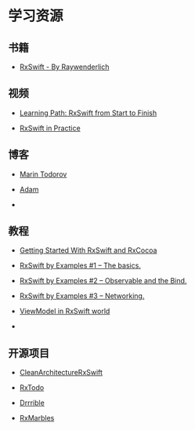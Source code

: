 # 学习资源

## 书籍

* [RxSwift - By Raywenderlich](https://store.raywenderlich.com/products/rxswift?_ga=2.111876420.179976089.1501636764-762959702.1467251401)

## 视频

* [Learning Path: RxSwift from Start to Finish](https://academy.realm.io/posts/learning-path-rxswift-from-start-to-finish/)


* [RxSwift in Practice](https://www.youtube.com/watch?v=W3zGx4TUaCE&t=401s)

## 博客

* [Marin Todorov](http://rx-marin.com)

* [Adam](http://adamborek.com)

* []()


## 教程

* [Getting Started With RxSwift and RxCocoa](https://www.raywenderlich.com/138547/getting-started-with-rxswift-and-rxcocoa)

* [RxSwift by Examples #1 – The basics.](https://www.thedroidsonroids.com/blog/ios/rxswift-by-examples-1-the-basics/)

* [RxSwift by Examples #2 – Observable and the Bind.](https://www.thedroidsonroids.com/blog/ios/rxswift-by-examples-2-observable-and-the-bind/)


* [RxSwift by Examples #3 – Networking.](https://www.thedroidsonroids.com/blog/ios/rxswift-examples-3-networking/)


* [ViewModel in RxSwift world](https://medium.com/@SergDort/viewmodel-in-rxswift-world-13d39faa2cf5)

* []()

## 开源项目

* [CleanArchitectureRxSwift](https://github.com/sergdort/CleanArchitectureRxSwift)

* [RxTodo](https://github.com/devxoul/RxTodo)

* [Drrrible](https://github.com/devxoul/Drrrible)

* [RxMarbles](https://github.com/RxSwiftCommunity/RxMarbles)
